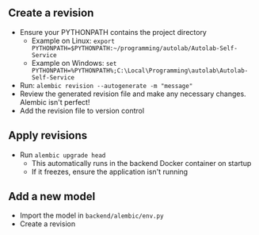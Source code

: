 ## Create a revision

* Ensure your PYTHONPATH contains the project directory
    * Example on Linux: `export PYTHONPATH=$PYTHONPATH:~/programming/autolab/Autolab-Self-Service`
    * Example on Windows: `set PYTHONPATH=%PYTHONPATH%;C:\Local\Programming\autolab\Autolab-Self-Service`
* Run: `alembic revision --autogenerate -m "message"`
* Review the generated revision file and make any necessary changes. Alembic isn't perfect!
* Add the revision file to version control

## Apply revisions

* Run `alembic upgrade head`
    * This automatically runs in the backend Docker container on startup
    * If it freezes, ensure the application isn't running

## Add a new model

* Import the model in `backend/alembic/env.py`
* Create a revision
